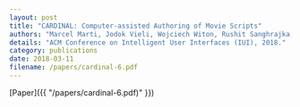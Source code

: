 ```yaml
---
layout: post
title: "CARDINAL: Computer-assisted Authoring of Movie Scripts"
authors: "Marcel Marti, Jodok Vieli, Wojciech Witon, Rushit Sanghrajka, Daniel Inversini, Diana Wotruba, Isabel Simo, Sasha Schriber, Markus Gross, Mubbasir Kapadia"
details: "ACM Conference on Intelligent User Interfaces (IUI), 2018."
category: publications
date: 2018-03-11
filename: /papers/cardinal-6.pdf
---
```


[Paper]({{ "/papers/cardinal-6.pdf)" }})

